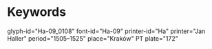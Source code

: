 # Keywords
glyph-id="Ha-09_0108"
font-id="Ha-09"
printer-id="Ha"
printer="Jan Haller"
period="1505–1525"
place="Kraków"
PT plate="172"
